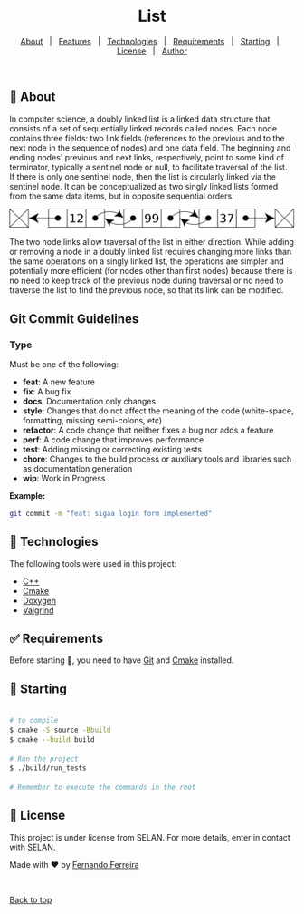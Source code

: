 <div align="center" id="top"> 

  &#xa0;

  <!-- <a href="https://sudoku.netlify.app">Demo</a> -->
</div>

<h1 align="center">List</h1>

<!-- <p align="center">
  <img alt="Github top language" src="https://img.shields.io/github/languages/top/{{YOUR_GITHUB_USERNAME}}/sudoku?color=56BEB8">

  <img alt="Github language count" src="https://img.shields.io/github/languages/count/{{YOUR_GITHUB_USERNAME}}/sudoku?color=56BEB8">

  <img alt="Repository size" src="https://img.shields.io/github/repo-size/{{YOUR_GITHUB_USERNAME}}/sudoku?color=56BEB8">

  <img alt="License" src="https://img.shields.io/github/license/{{YOUR_GITHUB_USERNAME}}/sudoku?color=56BEB8"> -->

  <!-- <img alt="Github issues" src="https://img.shields.io/github/issues/{{YOUR_GITHUB_USERNAME}}/sudoku?color=56BEB8" /> -->

  <!-- <img alt="Github forks" src="https://img.shields.io/github/forks/{{YOUR_GITHUB_USERNAME}}/sudoku?color=56BEB8" /> -->

  <!-- <img alt="Github stars" src="https://img.shields.io/github/stars/{{YOUR_GITHUB_USERNAME}}/sudoku?color=56BEB8" /> -->
<!-- </p> -->

<!-- Status -->

<!-- <h4 align="center"> 
	🚧  Sudoku 🚀 Under construction...  🚧
</h4> 

<hr> -->

<p align="center">
  <a href="#dart-about">About</a> &#xa0; | &#xa0; 
  <a href="#sparkles-features">Features</a> &#xa0; | &#xa0;
  <a href="#rocket-technologies">Technologies</a> &#xa0; | &#xa0;
  <a href="#white_check_mark-requirements">Requirements</a> &#xa0; | &#xa0;
  <a href="#checkered_flag-starting">Starting</a> &#xa0; | &#xa0;
  <a href="#memo-license">License</a> &#xa0; | &#xa0;
  <a href="https://github.com/fernando-ff" target="_blank">Author</a>
</p>

<br>

## :dart: About ##

In computer science, a doubly linked list is a linked data structure that consists of a set of sequentially linked records called nodes. Each node contains three fields: two link fields (references to the previous and to the next node in the sequence of nodes) and one data field. The beginning and ending nodes' previous and next links, respectively, point to some kind of terminator, typically a sentinel node or null, to facilitate traversal of the list. If there is only one sentinel node, then the list is circularly linked via the sentinel node. It can be conceptualized as two singly linked lists formed from the same data items, but in opposite sequential orders.

<img src="./assets/1920px-Doubly-linked-list.svg.png" />

The two node links allow traversal of the list in either direction. While adding or removing a node in a doubly linked list requires changing more links than the same operations on a singly linked list, the operations are simpler and potentially more efficient (for nodes other than first nodes) because there is no need to keep track of the previous node during traversal or no need to traverse the list to find the previous node, so that its link can be modified.

## Git Commit Guidelines ##

### Type

Must be one of the following:

- **feat**: A new feature
- **fix**: A bug fix
- **docs**: Documentation only changes
- **style**: Changes that do not affect the meaning of the code (white-space, formatting, missing
  semi-colons, etc)
- **refactor**: A code change that neither fixes a bug nor adds a feature
- **perf**: A code change that improves performance
- **test**: Adding missing or correcting existing tests
- **chore**: Changes to the build process or auxiliary tools and libraries such as documentation
  generation
- **wip**: Work in Progress

**Example:**

```sh
git commit -m "feat: sigaa login form implemented"
```

## :rocket: Technologies ##

The following tools were used in this project:

- [C++](https://www.learncpp.com/)
- [Cmake](https://cmake.org/)
- [Doxygen](https://www.doxygen.nl/manual/starting.html)
- [Valgrind](https://valgrind.org/)
 

## :white_check_mark: Requirements ##

Before starting :checkered_flag:, you need to have [Git](https://git-scm.com) and [Cmake](https://cmake.org/) installed.

## :checkered_flag: Starting ##

```bash

# to compile
$ cmake -S source -Bbuild
$ cmake --build build

# Run the project
$ ./build/run_tests 

# Remember to execute the commands in the root
```

## :memo: License ##

This project is under license from SELAN. For more details, enter in contact with [SELAN](https://sigaa.ufrn.br/sigaa/public/docente/portal.jsf?siape=2497950).


Made with :heart: by <a href="https://github.com/fernando-ff" target="_blank">Fernando Ferreira</a>

&#xa0;

<a href="#top">Back to top</a>